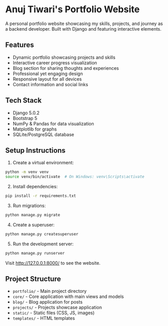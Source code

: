 # Anuj Tiwari's Portfolio Website

A personal portfolio website showcasing my skills, projects, and journey as a backend developer. Built with Django and featuring interactive elements.

## Features

- Dynamic portfolio showcasing projects and skills
- Interactive career progress visualization
- Blog section for sharing thoughts and experiences
- Professional yet engaging design
- Responsive layout for all devices
- Contact information and social links

## Tech Stack

- Django 5.0.2
- Bootstrap 5
- NumPy & Pandas for data visualization
- Matplotlib for graphs
- SQLite/PostgreSQL database

## Setup Instructions

1. Create a virtual environment:
```bash
python -m venv venv
source venv/bin/activate  # On Windows: venv\Scripts\activate
```

2. Install dependencies:
```bash
pip install -r requirements.txt
```

3. Run migrations:
```bash
python manage.py migrate
```

4. Create a superuser:
```bash
python manage.py createsuperuser
```

5. Run the development server:
```bash
python manage.py runserver
```

Visit http://127.0.0.1:8000/ to see the website.

## Project Structure

- `portfolio/` - Main project directory
- `core/` - Core application with main views and models
- `blog/` - Blog application for posts
- `projects/` - Projects showcase application
- `static/` - Static files (CSS, JS, images)
- `templates/` - HTML templates 